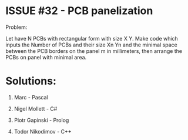 ISSUE #32 - PCB panelization
===
Problem:

Let have N PCBs with rectangular form with size X Y. Make code which inputs the Number of PCBs and their size Xn Yn and the minimal space between the PCB borders on the panel m in millimeters, then arrange the PCBs on panel with minimal area.

Solutions:
===

1. Marc - Pascal

2. Nigel Mollett - C#

3. Piotr Gapinski - Prolog

4. Todor Nikodimov - C++